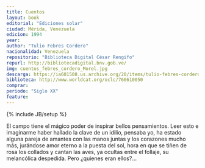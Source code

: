 ```yaml
---
title: Cuentos
layout: book
editorial: "Ediciones solar"
ciudad: Mérida, Venezuela
edicion: 1994
year: 
author: "Tulio Febres Cordero"
nacionalidad: Venezuela
repositorio: "Biblioteca Digital César Rengifo"
repurl: http://bibliotecadigital.bnv.gob.ve/
img: cuentos_febres_cordero_Morel.jpg
descarga: https://ia601508.us.archive.org/20/items/tulio-febres-cordero-cuentos/Tulio-Febres-Cordero-Cuentos.pdf
biblioteca: http://www.worldcat.org/oclc/760610050
comprar: 
periodo: "Siglo XX"
feature: 
---
```

{% include JB/setup %}

El campo tiene el mágico poder de inspirar bellos pensamientos. Leer esto e imaginarme haber hallado la clave de un idilio, pensaba yo, ha estado alguna pareja de amantes con las manos juntas y los corazones mucho más, jurándose amor eterno a la puesta del sol, hora en que se tiñen de rosa los collados y cantan las aves, ya ocultas entre el follaje, su melancólica despedida. Pero ¿quienes eran ellos?...
